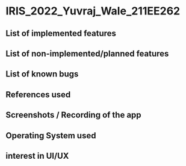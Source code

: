 # IRIS_2022_Yuvraj_Wale_211EE262

## List of implemented features

## List of non-implemented/planned features

## List of known bugs

## References used

## Screenshots / Recording of the app 

## Operating System used

## interest in UI/UX
